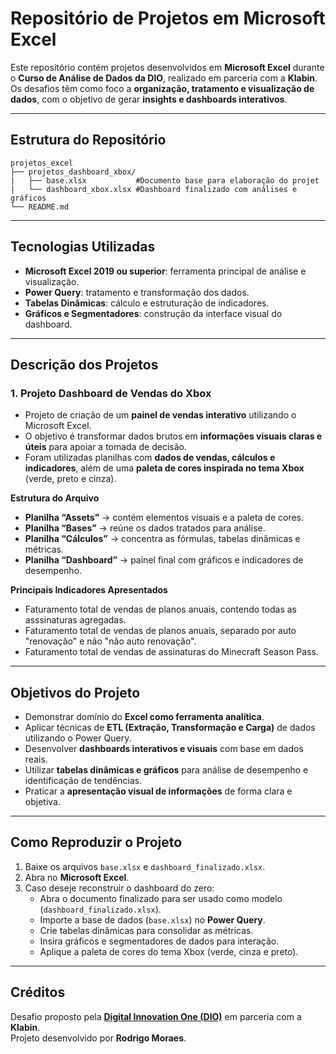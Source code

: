 # Repositório de Projetos em Microsoft Excel

Este repositório contém projetos desenvolvidos em **Microsoft Excel** durante o **Curso de Análise de Dados da DIO**, realizado em parceria com a **Klabin**.  
Os desafios têm como foco a **organização, tratamento e visualização de dados**, com o objetivo de gerar **insights e dashboards interativos**.

---

## Estrutura do Repositório
```text
projetos_excel
├── projetos_dashboard_xbox/
|   ├── base.xlsx           #Documento base para elaboração do projet
|   └── dashboard_xbox.xlsx #Dashboard finalizado com análises e gráficos
└── README.md

```

---

## Tecnologias Utilizadas

- **Microsoft Excel 2019 ou superior**: ferramenta principal de análise e visualização.  
- **Power Query**: tratamento e transformação dos dados.  
- **Tabelas Dinâmicas**: cálculo e estruturação de indicadores.  
- **Gráficos e Segmentadores**: construção da interface visual do dashboard.  

---

## Descrição dos Projetos

### 1. Projeto Dashboard de Vendas do Xbox
- Projeto de criação de um **painel de vendas interativo** utilizando o Microsoft Excel.  
- O objetivo é transformar dados brutos em **informações visuais claras e úteis** para apoiar a tomada de decisão.  
- Foram utilizadas planilhas com **dados de vendas, cálculos e indicadores**, além de uma **paleta de cores inspirada no tema Xbox** (verde, preto e cinza).

**Estrutura do Arquivo**
- **Planilha “Assets”** → contém elementos visuais e a paleta de cores.  
- **Planilha “Bases”** → reúne os dados tratados para análise.  
- **Planilha “Cálculos”** → concentra as fórmulas, tabelas dinâmicas e métricas.  
- **Planilha “Dashboard”** → painel final com gráficos e indicadores de desempenho.

**Principais Indicadores Apresentados**
- Faturamento total de vendas de planos anuais, contendo todas as asssinaturas agregadas.
- Faturamento total de vendas de planos anuais, separado por auto "renovação" e não "não auto renovação".
- Faturamento total de vendas de assinaturas do Minecraft Season Pass.

---

## Objetivos do Projeto

- Demonstrar domínio do **Excel como ferramenta analítica**.  
- Aplicar técnicas de **ETL (Extração, Transformação e Carga)** de dados utilizando o Power Query.  
- Desenvolver **dashboards interativos e visuais** com base em dados reais.  
- Utilizar **tabelas dinâmicas e gráficos** para análise de desempenho e identificação de tendências.  
- Praticar a **apresentação visual de informações** de forma clara e objetiva.

---

## Como Reproduzir o Projeto

1. Baixe os arquivos `base.xlsx` e `dashboard_finalizado.xlsx`.  
2. Abra no **Microsoft Excel**.  
3. Caso deseje reconstruir o dashboard do zero:
   - Abra o documento finalizado para ser usado como modelo (`dashboard_finalizado.xlsx`).
   - Importe a base de dados (`base.xlsx`) no **Power Query**.  
   - Crie tabelas dinâmicas para consolidar as métricas.  
   - Insira gráficos e segmentadores de dados para interação.  
   - Aplique a paleta de cores do tema Xbox (verde, cinza e preto).  

---

## Créditos

Desafio proposto pela **[Digital Innovation One (DIO)](https://www.dio.me/)** em parceria com a **Klabin**.  
Projeto desenvolvido por **Rodrigo Moraes**.
